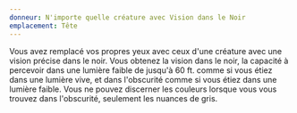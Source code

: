 ```yaml
---
donneur: N'importe quelle créature avec Vision dans le Noir
emplacement: Tête
---
```

Vous avez remplacé vos propres yeux avec ceux d'une créature avec une vision précise dans le noir. Vous obtenez la vision dans le noir, la capacité à percevoir dans une lumière faible de jusqu'à 60 ft. comme si vous étiez dans une lumière vive, et dans l'obscurité comme si vous étiez dans une lumière faible. Vous ne pouvez discerner les couleurs lorsque vous vous trouvez dans l'obscurité, seulement les nuances de gris.